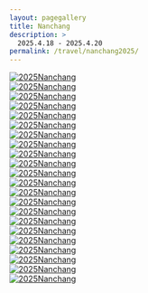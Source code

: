 ```yaml
---
layout: pagegallery
title: Nanchang
description: >
  2025.4.18 - 2025.4.20
permalink: /travel/nanchang2025/
---
```


<!-- 图片内容 -->
<div class="figure-grid">
<div class="figure-grid-sizer"></div>
<div class="figure-grid-item">
        <a href="https://hobbyfigure.rayleigh-lin.top/2025Nanchang/_RAY4750.webp" data-lightbox="roadtrip" class="image-link">
        <img class="lozad" 
             data-src="https://hobbyfigure.rayleigh-lin.top/2025NanchangC/_RAY4750.webp"
             alt="2025Nanchang"/>
        </a>
</div>
<div class="figure-grid-item">
        <a href="https://hobbyfigure.rayleigh-lin.top/2025Nanchang/_RAY4755.webp" data-lightbox="roadtrip" class="image-link">
        <img class="lozad" 
             data-src="https://hobbyfigure.rayleigh-lin.top/2025NanchangC/_RAY4755.webp"
             alt="2025Nanchang"/>
        </a>
</div>
<div class="figure-grid-item">
        <a href="https://hobbyfigure.rayleigh-lin.top/2025Nanchang/_RAY4774.webp" data-lightbox="roadtrip" class="image-link">
        <img class="lozad" 
             data-src="https://hobbyfigure.rayleigh-lin.top/2025NanchangC/_RAY4774.webp"
             alt="2025Nanchang"/>
        </a>
</div>
<div class="figure-grid-item">
        <a href="https://hobbyfigure.rayleigh-lin.top/2025Nanchang/_RAY4778.webp" data-lightbox="roadtrip" class="image-link">
        <img class="lozad" 
             data-src="https://hobbyfigure.rayleigh-lin.top/2025NanchangC/_RAY4778.webp"
             alt="2025Nanchang"/>
        </a>
</div>
<div class="figure-grid-item">
        <a href="https://hobbyfigure.rayleigh-lin.top/2025Nanchang/_RAY4783.webp" data-lightbox="roadtrip" class="image-link">
        <img class="lozad" 
             data-src="https://hobbyfigure.rayleigh-lin.top/2025NanchangC/_RAY4783.webp"
             alt="2025Nanchang"/>
        </a>
</div>
<div class="figure-grid-item">
        <a href="https://hobbyfigure.rayleigh-lin.top/2025Nanchang/_RAY4793.webp" data-lightbox="roadtrip" class="image-link">
        <img class="lozad" 
             data-src="https://hobbyfigure.rayleigh-lin.top/2025NanchangC/_RAY4793.webp"
             alt="2025Nanchang"/>
        </a>
</div>
<div class="figure-grid-item">
        <a href="https://hobbyfigure.rayleigh-lin.top/2025Nanchang/_RAY4797.webp" data-lightbox="roadtrip" class="image-link">
        <img class="lozad" 
             data-src="https://hobbyfigure.rayleigh-lin.top/2025NanchangC/_RAY4797.webp"
             alt="2025Nanchang"/>
        </a>
</div>
<div class="figure-grid-item">
        <a href="https://hobbyfigure.rayleigh-lin.top/2025Nanchang/_RAY4806.webp" data-lightbox="roadtrip" class="image-link">
        <img class="lozad" 
             data-src="https://hobbyfigure.rayleigh-lin.top/2025NanchangC/_RAY4806.webp"
             alt="2025Nanchang"/>
        </a>
</div>
<div class="figure-grid-item">
        <a href="https://hobbyfigure.rayleigh-lin.top/2025Nanchang/_RAY4821.webp" data-lightbox="roadtrip" class="image-link">
        <img class="lozad" 
             data-src="https://hobbyfigure.rayleigh-lin.top/2025NanchangC/_RAY4821.webp"
             alt="2025Nanchang"/>
        </a>
</div>
<div class="figure-grid-item">
        <a href="https://hobbyfigure.rayleigh-lin.top/2025Nanchang/_RAY4832.webp" data-lightbox="roadtrip" class="image-link">
        <img class="lozad" 
             data-src="https://hobbyfigure.rayleigh-lin.top/2025NanchangC/_RAY4832.webp"
             alt="2025Nanchang"/>
        </a>
</div>
<div class="figure-grid-item">
        <a href="https://hobbyfigure.rayleigh-lin.top/2025Nanchang/_RAY4837.webp" data-lightbox="roadtrip" class="image-link">
        <img class="lozad" 
             data-src="https://hobbyfigure.rayleigh-lin.top/2025NanchangC/_RAY4837.webp"
             alt="2025Nanchang"/>
        </a>
</div>
<div class="figure-grid-item">
        <a href="https://hobbyfigure.rayleigh-lin.top/2025Nanchang/_RAY4855.webp" data-lightbox="roadtrip" class="image-link">
        <img class="lozad" 
             data-src="https://hobbyfigure.rayleigh-lin.top/2025NanchangC/_RAY4855.webp"
             alt="2025Nanchang"/>
        </a>
</div>
<div class="figure-grid-item">
        <a href="https://hobbyfigure.rayleigh-lin.top/2025Nanchang/_RAY4857.webp" data-lightbox="roadtrip" class="image-link">
        <img class="lozad" 
             data-src="https://hobbyfigure.rayleigh-lin.top/2025NanchangC/_RAY4857.webp"
             alt="2025Nanchang"/>
        </a>
</div>
<div class="figure-grid-item">
        <a href="https://hobbyfigure.rayleigh-lin.top/2025Nanchang/_RAY4858.webp" data-lightbox="roadtrip" class="image-link">
        <img class="lozad" 
             data-src="https://hobbyfigure.rayleigh-lin.top/2025NanchangC/_RAY4858.webp"
             alt="2025Nanchang"/>
        </a>
</div>
<div class="figure-grid-item">
        <a href="https://hobbyfigure.rayleigh-lin.top/2025Nanchang/_RAY4888.webp" data-lightbox="roadtrip" class="image-link">
        <img class="lozad" 
             data-src="https://hobbyfigure.rayleigh-lin.top/2025NanchangC/_RAY4888.webp"
             alt="2025Nanchang"/>
        </a>
</div>
<div class="figure-grid-item">
        <a href="https://hobbyfigure.rayleigh-lin.top/2025Nanchang/_RAY4895.webp" data-lightbox="roadtrip" class="image-link">
        <img class="lozad" 
             data-src="https://hobbyfigure.rayleigh-lin.top/2025NanchangC/_RAY4895.webp"
             alt="2025Nanchang"/>
        </a>
</div>
<div class="figure-grid-item">
        <a href="https://hobbyfigure.rayleigh-lin.top/2025Nanchang/_RAY4905.webp" data-lightbox="roadtrip" class="image-link">
        <img class="lozad" 
             data-src="https://hobbyfigure.rayleigh-lin.top/2025NanchangC/_RAY4905.webp"
             alt="2025Nanchang"/>
        </a>
</div>
<div class="figure-grid-item">
        <a href="https://hobbyfigure.rayleigh-lin.top/2025Nanchang/_RAY4957.webp" data-lightbox="roadtrip" class="image-link">
        <img class="lozad" 
             data-src="https://hobbyfigure.rayleigh-lin.top/2025NanchangC/_RAY4957.webp"
             alt="2025Nanchang"/>
        </a>
</div>
<div class="figure-grid-item">
        <a href="https://hobbyfigure.rayleigh-lin.top/2025Nanchang/_RAY4959.webp" data-lightbox="roadtrip" class="image-link">
        <img class="lozad" 
             data-src="https://hobbyfigure.rayleigh-lin.top/2025NanchangC/_RAY4959.webp"
             alt="2025Nanchang"/>
        </a>
</div>
<div class="figure-grid-item">
        <a href="https://hobbyfigure.rayleigh-lin.top/2025Nanchang/_RAY4963.webp" data-lightbox="roadtrip" class="image-link">
        <img class="lozad" 
             data-src="https://hobbyfigure.rayleigh-lin.top/2025NanchangC/_RAY4963.webp"
             alt="2025Nanchang"/>
        </a>
</div>
<div class="figure-grid-item">
        <a href="https://hobbyfigure.rayleigh-lin.top/2025Nanchang/_RAY4971.webp" data-lightbox="roadtrip" class="image-link">
        <img class="lozad" 
             data-src="https://hobbyfigure.rayleigh-lin.top/2025NanchangC/_RAY4971.webp"
             alt="2025Nanchang"/>
        </a>
</div>
<div class="figure-grid-item">
        <a href="https://hobbyfigure.rayleigh-lin.top/2025Nanchang/_RAY4979.webp" data-lightbox="roadtrip" class="image-link">
        <img class="lozad" 
             data-src="https://hobbyfigure.rayleigh-lin.top/2025NanchangC/_RAY4979.webp"
             alt="2025Nanchang"/>
        </a>
</div>
</div>